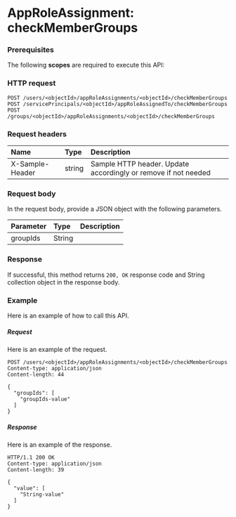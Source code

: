 # AppRoleAssignment: checkMemberGroups


### Prerequisites
The following **scopes** are required to execute this API: 
### HTTP request
<!-- { "blockType": "ignored" } -->
```http
POST /users/<objectId>/appRoleAssignments/<objectId>/checkMemberGroups
POST /servicePrincipals/<objectId>/appRoleAssignedTo/checkMemberGroups
POST /groups/<objectId>/appRoleAssignments/<objectId>/checkMemberGroups

```
### Request headers
| Name       | Type | Description|
|:---------------|:--------|:----------|
| X-Sample-Header  | string  | Sample HTTP header. Update accordingly or remove if not needed|

### Request body
In the request body, provide a JSON object with the following parameters.

| Parameter	   | Type	|Description|
|:---------------|:--------|:----------|
|groupIds|String||

### Response
If successful, this method returns `200, OK` response code and String collection object in the response body.

### Example
Here is an example of how to call this API.
##### Request
Here is an example of the request.
<!-- {
  "blockType": "request",
  "name": "approleassignment_checkmembergroups"
}-->
```http
POST /users/<objectId>/appRoleAssignments/<objectId>/checkMemberGroups
Content-type: application/json
Content-length: 44

{
  "groupIds": [
    "groupIds-value"
  ]
}
```

##### Response
Here is an example of the response.
<!-- {
  "blockType": "response",
  "truncated": false,
  "@odata.type": "string",
  "isCollection": true
} -->
```http
HTTP/1.1 200 OK
Content-type: application/json
Content-length: 39

{
  "value": [
    "String-value"
  ]
}
```

<!-- uuid: 326aa519-4557-4afe-9e12-6b76abd4a8d5
2015-10-19 08:55:32 UTC -->
<!-- {
  "type": "#page.annotation",
  "description": "AppRoleAssignment: checkMemberGroups",
  "keywords": "",
  "section": "documentation",
  "tocPath": ""
}-->